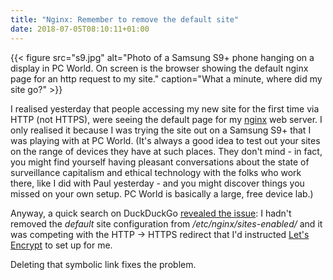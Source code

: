 ```yaml
---
title: "Nginx: Remember to remove the default site"
date: 2018-07-05T08:10:11+01:00
---
```


{{< figure src="s9.jpg" alt="Photo of a Samsung S9+ phone hanging on a display in PC World. On screen is the browser showing the default nginx page for an http request to my site." caption="What a minute, where did my site go?" >}}

I realised yesterday that people accessing my new site for the first time via HTTP (not HTTPS), were seeing the default page for my [nginx](https://nginx.org/) web server. I only realised it because I was trying the site out on a Samsung S9+ that I was playing with at PC World. (It's always a good idea to test out your sites on the range of devices they have at such places. They don't mind - in fact, you might find yourself having pleasant conversations about the state of surveillance capitalism and ethical technology with the folks who work there, like I did with Paul yesterday - and you might discover things you missed on your own setup. PC World is basically a large, free device lab.)

Anyway, a quick search on DuckDuckGo [revealed the issue](https://discourse.roots.io/t/http-does-not-redirect-to-https-only-at-the-first-access/8669): I hadn't removed the _default_ site configuration from _/etc/nginx/sites-enabled/_ and it was competing with the HTTP → HTTPS redirect that I'd instructed [Let's Encrypt](https://letsencrypt.org/) to set up for me.

Deleting that symbolic link fixes the problem.

